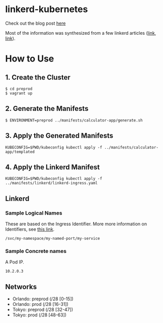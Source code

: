 # linkerd-kubernetes

Check out the blog post [here]()

Most of the information was synthesized from a few linkerd articles ([link](https://blog.buoyant.io/2017/04/06/a-service-mesh-for-kubernetes-part-viii-linkerd-as-an-ingress-controller/), [link](https://blog.buoyant.io/2016/05/04/real-world-microservices-when-services-stop-playing-well-and-start-getting-real/)).

# How to Use

## 1. Create the Cluster

```
$ cd preprod
$ vagrant up
```

## 2. Generate the Manifests

```
$ ENVIRONMENT=preprod ../manifests/calculator-app/generate.sh
```

## 3. Apply the Generated Manifests

```
KUBECONFIG=$PWD/kubeconfig kubectl apply -f ../manifests/calculator-app/templated
```

## 4. Apply the Linkerd Manifest

```
KUBECONFIG=$PWD/kubeconfig kubectl apply -f ../manifests/linkerd/linkerd-ingress.yaml
```

## Linkerd

### Sample Logical Names

These are based on the Ingress Identifier. More more information on Identifiers, see [this link](https://linkerd.io/in-depth/routing/).

```
/svc/my-namespace/my-named-port/my-service
```

### Sample Concrete names

A Pod IP.

```
10.2.0.3
```

## Networks

* Orlando: preprod (/28 [0-15])
* Orlando: prod (/28 [16-31])
* Tokyo: preprod (/28 [32-47])
* Tokyo: prod (/28 [48-63])
